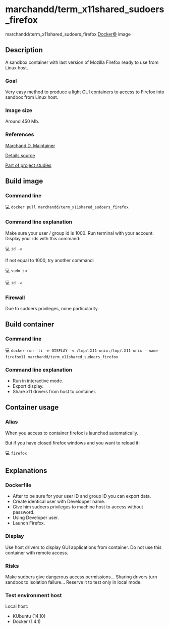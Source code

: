 # marchandd/term_x11shared_sudoers_firefox

marchandd/term_x11shared_sudoers_firefox [Docker:copyright:](https://docs.docker.com/ "Docker") image

## Description

A sandbox container with last version of Mozilla Firefox ready to use from Linux host.

### Goal

Very easy method to produce a light GUI containers to access to Firefox into sandbox from Linux host.

### Image size

Around 450 Mb.

### References

[Marchand D. Maintainer](https://github.com/marchandd/ "Maintainer")

[Details source](https://github.com/marchandd/term_x11shared_sudoers_firefox/ "Details")

[Part of project studies](https://github.com/marchandd/docker_index/ "References")

## Build image

### Command line

:computer: `docker pull marchandd/term_x11shared_sudoers_firefox`

### Command line explanation

Make sure your user / group id is 1000.
Run terminal with your account. Display your ids with this command:

:computer: `id -a`

If not equal to 1000, try another command:

:computer: `sudo su`

:computer: `id -a`

### Firewall

Due to sudoers privileges, none particularity.

## Build container

### Command line

:computer: `docker run -ti -e DISPLAY -v /tmp/.X11-unix:/tmp/.X11-unix --name firefox11 marchandd/term_x11shared_sudoers_firefox`

### Command line explanation

- Run in interactive mode.
- Export display.
- Share x11 drivers from host to container.

## Container usage

### Alias

When you access to container firefox is launched automatically.

But if you have closed firefox windows and you want to reload it:

:computer: `firefox`

## Explanations

### Dockerfile

- After to be sure for your user ID and group ID you can export data.
- Create identical user with Developper name.
- Give him sudoers privileges to machine host to access without password.
- Using Developer user.
- Launch Firefox.

### Display

Use host drivers to display GUI applications from container.
Do not use this container with remote access.

### Risks

Make sudoers give dangerous access permissions...
Sharing drivers turn sandbox to isolation failure...
Reserve it to test only in local mode.
 
### Test environment host

Local host:

- KUbuntu (14.10)
- Docker (1.4.1)
